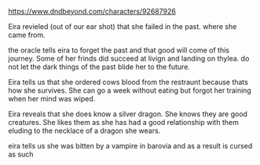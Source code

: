 <https://www.dndbeyond.com/characters/92687926>

Eira revieled (out of our ear shot) that she failed in the past. where she came from.

the oracle tells eira to forget the past and that good will come of this journey. Some of her frinds did succeed at livign and landing on thylea. do not let the dark things of the past blide her to the future.

Eira tells us that she ordered cows blood from the restraunt because thats how she survives. She can go a week without eating but forgot her training when her mind was wiped.

Eira reveals that she does know a silver dragon. She knows they are good creatures. She likes them as she has had a good relationship with them eluding to the necklace of a dragon she wears.

eira tells us she was bitten by a vampire in barovia and as a result is cursed as such